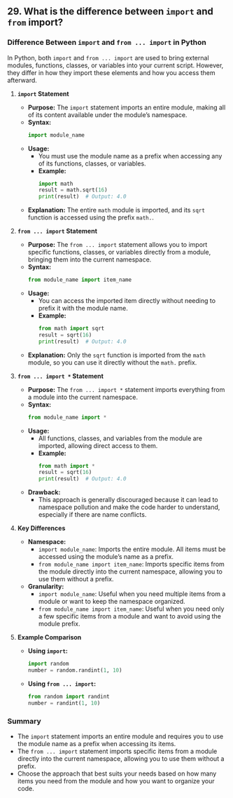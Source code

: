 ## 29. What is the difference between `import` and `from` import?


### Difference Between `import` and `from ... import` in Python

In Python, both `import` and `from ... import` are used to bring external modules, functions, classes, or variables into your current script. However, they differ in how they import these elements and how you access them afterward.

1. **`import` Statement**
   - **Purpose:** The `import` statement imports an entire module, making all of its content available under the module’s namespace.
   - **Syntax:**
     ```python
     import module_name
     ```
   - **Usage:**
     - You must use the module name as a prefix when accessing any of its functions, classes, or variables.
     - **Example:**
       ```python
       import math
       result = math.sqrt(16)
       print(result)  # Output: 4.0
       ```
   - **Explanation:** The entire `math` module is imported, and its `sqrt` function is accessed using the prefix `math.`.

2. **`from ... import` Statement**
   - **Purpose:** The `from ... import` statement allows you to import specific functions, classes, or variables directly from a module, bringing them into the current namespace.
   - **Syntax:**
     ```python
     from module_name import item_name
     ```
   - **Usage:**
     - You can access the imported item directly without needing to prefix it with the module name.
     - **Example:**
       ```python
       from math import sqrt
       result = sqrt(16)
       print(result)  # Output: 4.0
       ```
   - **Explanation:** Only the `sqrt` function is imported from the `math` module, so you can use it directly without the `math.` prefix.

3. **`from ... import *` Statement**
   - **Purpose:** The `from ... import *` statement imports everything from a module into the current namespace.
   - **Syntax:**
     ```python
     from module_name import *
     ```
   - **Usage:**
     - All functions, classes, and variables from the module are imported, allowing direct access to them.
     - **Example:**
       ```python
       from math import *
       result = sqrt(16)
       print(result)  # Output: 4.0
       ```
   - **Drawback:**
     - This approach is generally discouraged because it can lead to namespace pollution and make the code harder to understand, especially if there are name conflicts.

4. **Key Differences**
   - **Namespace:**
     - `import module_name`: Imports the entire module. All items must be accessed using the module’s name as a prefix.
     - `from module_name import item_name`: Imports specific items from the module directly into the current namespace, allowing you to use them without a prefix.
   - **Granularity:**
     - `import module_name`: Useful when you need multiple items from a module or want to keep the namespace organized.
     - `from module_name import item_name`: Useful when you need only a few specific items from a module and want to avoid using the module prefix.

5. **Example Comparison**
   - **Using `import`:**
     ```python
     import random
     number = random.randint(1, 10)
     ```
   - **Using `from ... import`:**
     ```python
     from random import randint
     number = randint(1, 10)
     ```

### Summary
- The `import` statement imports an entire module and requires you to use the module name as a prefix when accessing its items.
- The `from ... import` statement imports specific items from a module directly into the current namespace, allowing you to use them without a prefix.
- Choose the approach that best suits your needs based on how many items you need from the module and how you want to organize your code.